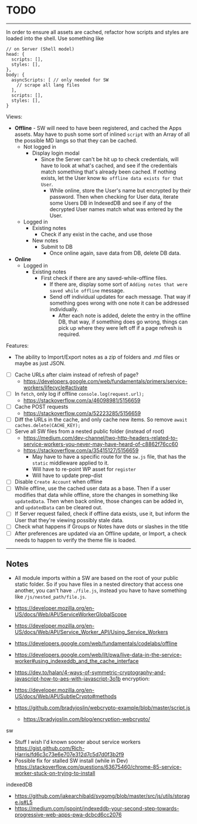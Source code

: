 # TODO
---

In order to ensure all assets are cached, refactor how scripts and styles are
loaded into the shell. Use something like
```
// on Server (Shell model)
head: {
  scripts: [],
  styles: [],
},
body: {
  asyncScripts: [ // only needed for SW
    // scrape all lang files
  ],
  scripts: [],
  styles: [],
}
```

Views:
  - **Offline** - SW will need to have been registered, and cached the Apps assets.
    May have to push some sort of inlined `script` with an Array of all the
    possible MD langs so that they can be cached.
    - Not logged in
      - Display login modal
        - Since the Server can't be hit up to check credentials, will have to
          look at what's cached, and see if the credentials match something
          that's already been cached. If nothing exists, let the User know `No
          offline data exists for that User`.
          - While online, store the User's name but encrypted by their password.
            Then when checking for User data, iterate some Users DB in IndexedDB
            and see if any of the decrypted User names match what was entered by
            the User.
    - Logged in
      - Existing notes
        - Check if any exist in the cache, and use those
      - New notes
        - Submit to DB
          - Once online again, save data from DB, delete DB data.
  - **Online**
    - Logged in
      - Existing notes
        - First check if there are any saved-while-offline files.
          - If there are, display some sort of `Adding notes that were saved
            while offline` message.
          - Send off individual updates for each message. That way if something
            goes wrong with one note it can be addressed individually.
            - After each note is added, delete the entry in the offline DB, that
              way, if something does go wrong, things can pick up where they
              were left off if a page refresh is required.

Features:
  - The ability to Import/Export notes as a zip of folders and .md files or
    maybe as just JSON.

- [ ] Cache URLs after claim instead of refresh of page?
  - https://developers.google.com/web/fundamentals/primers/service-workers/lifecycle#activate
- [ ] In `fetch`, only log if offline `console.log(request.url);`
  - https://stackoverflow.com/a/46098981/5156659
- [ ] Cache POST requests
  - https://stackoverflow.com/a/52223285/5156659
- [ ] Diff the URLs in the cache, and only cache new items. So remove `await caches.delete(CACHE_KEY);`
- [ ] Serve all SW files from a nested public folder (instead of root)
  - https://medium.com/dev-channel/two-http-headers-related-to-service-workers-you-never-may-have-heard-of-c8862f76cc60
  - https://stackoverflow.com/a/35415127/5156659
    - May have to have a specific route for the `sw.js` file, that has the
      `static` middleware applied to it.
    - Will have to re-point WP asset for `register`
    - Will have to update prep-dist
- [ ] Disable `Create Account` when offline
- [ ] While offline, use the cached user data as a base. Then if a user modifies
  that data while offline, store the changes in something like `updatedData`.
  Then when back online, those changes can be added in, and `updatedData` can
  be cleared out.
- [ ] If Server request failed, check if offline data exists, use it, but inform
  the User that they're viewing possibly stale data.
- [ ] Check what happens if Groups or Notes have dots or slashes in the title
- [ ] After preferences are updated via an Offline update, or Import, a check
  needs to happen to verify the theme file is loaded.

---

## Notes

- All module imports within a SW are based on the root of your public static
  folder. So if you have files in a nested directory that access one another, you
  can't have `./file.js`, instead you have to have something like `/js/nested_path/file.js`.

- https://developer.mozilla.org/en-US/docs/Web/API/ServiceWorkerGlobalScope
- https://developer.mozilla.org/en-US/docs/Web/API/Service_Worker_API/Using_Service_Workers
- https://developers.google.com/web/fundamentals/codelabs/offline
- https://developers.google.com/web/ilt/pwa/live-data-in-the-service-worker#using_indexeddb_and_the_cache_interface
- https://dev.to/halan/4-ways-of-symmetric-cryptography-and-javascript-how-to-aes-with-javascript-3o1b
encryption:
- https://developer.mozilla.org/en-US/docs/Web/API/SubtleCrypto#methods
- https://github.com/bradyjoslin/webcrypto-example/blob/master/script.js
  - https://bradyjoslin.com/blog/encryption-webcrypto/

sw
- Stuff I wish I'd known sooner about service workers https://gist.github.com/Rich-Harris/fd6c3c73e6e707e312d7c5d7d0f3b2f9
- Possible fix for stalled SW install (while in Dev) https://stackoverflow.com/questions/63675460/chrome-85-service-worker-stuck-on-trying-to-install

indexedDB
- https://github.com/jakearchibald/svgomg/blob/master/src/js/utils/storage.js#L5
- https://medium.com/jspoint/indexeddb-your-second-step-towards-progressive-web-apps-pwa-dcbcd6cc2076
